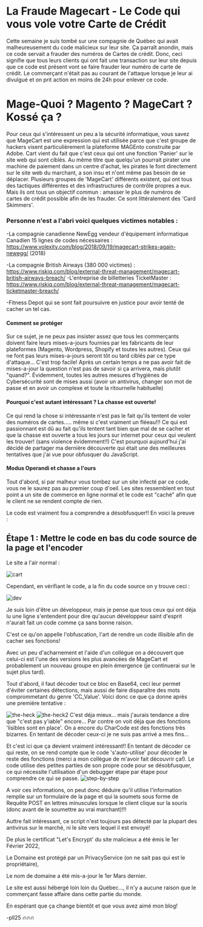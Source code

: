 # La Fraude Magecart - Le Code qui vous vole votre Carte de Crédit

Cette semaine je suis tombé sur une compagnie de Québec qui avait malheureusement du code malicieux sur leur site.
Ça parraît anondin, mais ce code servait a frauder des numéros de Cartes de crédit. Donc, ceci signifie que tous leurs clients qui ont fait une transaction sur leur site depuis que ce code est présent vont se faire frauder leur numéro de carte de crédit.
Le commerçant n'était pas au courant de l'attaque lorsque je leur ai divulgué et on prit action en moins de 24h pour enlever ce code.

# Mage-Quoi ? Magento ? MageCart ? Kossé ça ?
Pour ceux qui s'intéressent un peu a la sécurité informatique, vous savez que MageCart est une expression qui est utilisée parce que c'est groupe de hackers visent particulièrement la plateforme MAGEnto construite par Adobe. Cart vient du fait que c'est ceux qui ont une fonction 'Panier' sur le site web qui sont ciblés.
Au même titre que quelqu'un pourrait pirater une machine de paiement dans un centre d'achat, les pirates le font directement sur le site web du marchant, a son insu et n'ont même pas besoin de se déplacer.
Plusieurs groupes de 'MageCart' différents existent, qui ont tous des tactiques différentes et des infrastructures de contrôle propres a eux.
Mais ils ont tous un objectif commun : amasser le plus de numéros de cartes de crédit possible afin de les frauder. Ce sont littéralement des 'Card Skimmers'.
### Personne n'est a l'abri voici quelques victimes notables :
-La compagnie canadienne NewEgg vendeur d'équipement informatique Canadien 15 lignes de codes nécessaires : https://www.volexity.com/blog/2018/09/19/magecart-strikes-again-newegg/  (2018)

-La compagnie British Airways (380 000 victimes) : https://www.riskiq.com/blog/external-threat-management/magecart-british-airways-breach/ 
-L'entreprise de billetteries TicketMaster : https://www.riskiq.com/blog/external-threat-management/magecart-ticketmaster-breach/

-Fitness Depot qui se sont fait poursuivre en justice pour avoir tenté de cacher un tel cas.

#### Comment se protéger
Sur ce sujet, je ne peux pas insister assez que tous les commerçants doivent faire leurs mises-a-jours fournies par les fabricants de leur plateformes (Magento, Wordpress, Shopify et toutes les autres). Ceux qui ne font pas leurs mises-a-jours seront tôt ou tard ciblés par ce type d'attaque... C'est trop facile! Après un certain temps a ne pas avoir fait de mises-a-jour la question n'est pas de savoir si ça arrivera, mais plutôt "quand?". Évidemment, toutes les autres mesures d'hygiènes de Cybersécurité sont de mises aussi (avoir un antivirus, changer son mot de passe et en avoir un complexe et toute la ritournelle habituelle)

#### Pourquoi c'est autant intéressant ? La chasse est ouverte!
Ce qui rend la chose si intéressante n'est pas le fait qu'ils tentent de voler des numéros de cartes..... même si c'est vraiment un fléeau!!!
Ce qui est passionnant est dû au fait qu'ils tentent tant bien que mal de se cacher et que la chasse est ouverte a tous les jours sur internet pour ceux qui veulent les trouver!
(sans violence évidemment!!)
C'est pourquoi aujourd'hui j'ai décidé de partager ma dernière découverte qui était une des meilleures tentatives que j'ai vue pour obfusquer du JavaScript.

#### Modus Operandi et chasse a l'ours
Tout d'abord, si par malheur vous tombez sur un site infecté par ce code, vous ne le saurez pas au premier coup d'oeil.
Les sites ressemblent en tout point a un site de commerce en ligne normal et le code est "caché" afin que le client ne se rendent compte de rien.

Le code est vraiment fou a comprendre a désobfusquer!! En voici la preuve :

## Étape 1 : Mettre le code en bas du code source de la page et l'encoder
Le site a l'air normal :

![cart](https://user-images.githubusercontent.com/16509773/156863112-a26c5fe2-df03-4fc5-8b70-1d27606b70da.jpg)


Cependant, en vérifiant le code, a la fin du code source on y trouve ceci :

![dev](https://user-images.githubusercontent.com/16509773/156863217-242255bd-7cc8-400f-b3cf-c24d1eae9c01.jpg)

Je suis loin d'être un développeur, mais je pense que tous ceux qui ont déja lu une ligne s'entendent pour dire qu'aucun développeur saint d'esprit n'aurait fait un code comme ça sans bonne raison. 

C'est ce qu'on appelle l'obfuscation, l'art de rendre un code illisible afin de cacher ses fonctions!

Avec un peu d'acharnement et l'aide d'un collègue on a découvert que celui-ci est l'une des versions les plus avancées de MageCart et probablement un nouveau groupe en plein émergence (je continuerai sur le sujet plus tard).

Tout d'abord, il faut décoder tout ce bloc en Base64, ceci leur permet d'éviter certaines détections, mais aussi de faire disparaître des mots comprommetant du genre 'CC_Value'.
Voici donc ce que ça donne après une première tentative :

![the-heck](https://user-images.githubusercontent.com/16509773/156863430-16218217-35ba-4e7a-aa2d-8733ff040e9b.jpg)
![the-heck2](https://user-images.githubusercontent.com/16509773/156863435-392317a3-804f-4d4c-b256-2cbdaef0540e.jpg)
C'est déja mieux... mais j'aurais tendance a dire que "c'est pas y'iable" encore... Par contre on voit déja que des fonctions 'lisibles sont en place'.
On a encore du CharCode est des fonctions très bizarres. En tentant de décoder ceux-ci je ne suis pas arrivé a mes fins...

Et c'est ici que ça devient vraiment intéressant!! 
En tentant de décoder ce qui reste, on se rend compte que le code 's'auto-utilise' pour décoder le reste des fonctions (merci a mon collègue de m'avoir fait découvrir ça!).
Le code utilise des petites parties de son propre code pour se désobfusquer, ce qui nécessite l'utilisation d'un debugger étape par étape pour comprendre ce qui se passe.
![step-by-step](https://user-images.githubusercontent.com/16509773/156865048-3fb37b25-a33f-415f-bce5-26c6ae8bdfa4.jpg)

A voir ces informations, on peut donc déduire qu'il utilise l'information remplie sur un formulaire de la page et qui la soumets sous forme de Requête POST en lettres minuscules lorsque le client clique sur la souris (donc avant de le soumettre au vrai marchant)!!!

Auttre fait intéressant, ce script n'est toujours pas détecté par la plupart des antivirus sur le marché, ni le site vers lequel il est envoyé!


De plus le certificat "Let's Encrypt' du site malicieux a été émis le 1er Février 2022,

Le Domaine est protégé par un PrivacyService (on ne sait pas qui est le propriétaire),

Le nom de domaine a été mis-a-jour le 1er Mars dernier.

Le site est aussi hébergé loin loin du Québec..., il n'y a aucune raison que le commerçant fasse affaire dans cette partie du monde.











En espérant que ça change bientôt et que vous avez aimé mon blog!


-pll25
🔥🔥🔥

